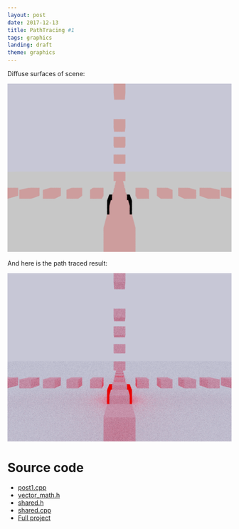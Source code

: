 ```yaml
---
layout: post
date: 2017-12-13
title: PathTracing #1
tags: graphics
landing: draft
theme: graphics
---
```


Diffuse surfaces of scene:

![Diffuse color of surfaces](pathtracing/image1-1.png)

And here is the path traced result:

![Path Tracer results](pathtracing/image1-2.png)

# Source code

* [post1.cpp](https://github.com/breakin/pathtracer/blob/master/post1/post1.cpp)
* [vector_math.h](https://github.com/breakin/pathtracer/blob/master/shared_code/vector_math.h)
* [shared.h](https://github.com/breakin/pathtracer/blob/master/shared_code/shared.h)
* [shared.cpp](https://github.com/breakin/pathtracer/blob/master/shared_code/shared.cpp)
* [Full project](https://github.com/breakin/pathtracer)
